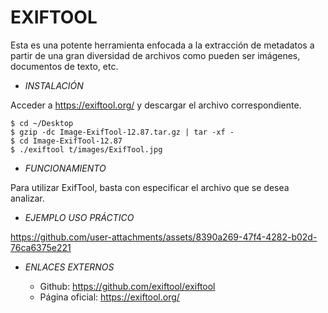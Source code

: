 # **EXIFTOOL**

Esta es una potente herramienta enfocada a la extracción de metadatos a partir de una gran diversidad de archivos como pueden ser imágenes, documentos de texto, etc.

- *INSTALACIÓN*

Acceder a https://exiftool.org/ y descargar el archivo correspondiente.

    $ cd ~/Desktop
    $ gzip -dc Image-ExifTool-12.87.tar.gz | tar -xf -
    $ cd Image-ExifTool-12.87
    $ ./exiftool t/images/ExifTool.jpg                

- *FUNCIONAMIENTO*

Para utilizar ExifTool, basta con especificar el archivo que se desea analizar.

- *EJEMPLO USO PRÁCTICO*



https://github.com/user-attachments/assets/8390a269-47f4-4282-b02d-76ca6375e221



- *ENLACES EXTERNOS*

  - Github: https://github.com/exiftool/exiftool
  - Página oficial: https://exiftool.org/
